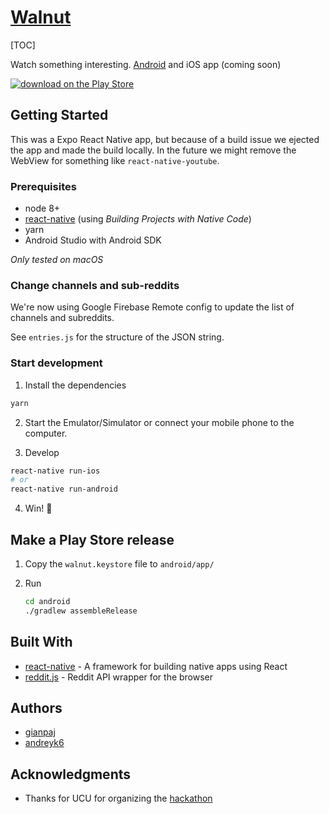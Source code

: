 # [Walnut](walnut.tv)

[TOC]

Watch something interesting.
[Android](https://play.google.com/store/apps/details?id=com.walnut.tv) and iOS app (coming soon)

[![download on the Play Store](https://thumbs.gfycat.com/UnnaturalHorribleCrossbill-size_restricted.gif)](https://play.google.com/store/apps/details?id=com.walnut.tv)

## Getting Started

This was a Expo React Native app, but because of a build issue we ejected the app and made the build locally. In the future we might remove the WebView for something like `react-native-youtube`.

### Prerequisites

- node 8+
- [react-native](https://facebook.github.io/react-native/docs/getting-started.html) (using _Building Projects with Native Code_)
- yarn
- Android Studio with Android SDK

_Only tested on macOS_

### Change channels and sub-reddits

We're now using Google Firebase Remote config to update the list of channels and subreddits.

See `entries.js` for the structure of the JSON string.

### Start development

1. Install the dependencies

```bash
yarn
```

2. Start the Emulator/Simulator or connect your mobile phone to the computer.

3. Develop

```bash
react-native run-ios
# or
react-native run-android
```

4. Win! :tada:

## Make a Play Store release

1. Copy the `walnut.keystore` file to `android/app/`
2. Run

   ```bash
   cd android
   ./gradlew assembleRelease
   ```

## Built With

- [react-native](https://facebook.github.io/react-native/) - A framework for building native apps using React
- [reddit.js](https://github.com/sahilm/reddit.js) - Reddit API wrapper for the browser

## Authors

- [gianpaj](https://github.com/gianpaj)
- [andreyk6](https://github.com/andreyk6)

<!-- ## License

This project is licensed under the MIT License - see the [LICENSE.md](LICENSE.md) file for details -->

## Acknowledgments

- Thanks for UCU for organizing the [hackathon](https://www.facebook.com/events/271103630179568/)
